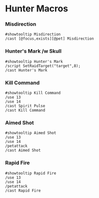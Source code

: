 # Hunter Macros

### Misdirection
```
#showtooltip Misdirection
/cast [@focus,exists][@pet] Misdirection
```
### Hunter's Mark /w Skull
```
#showtooltip Hunter's Mark
/script SetRaidTarget("target",8);
/cast Hunter's Mark
```

### Kill Command
```
#showtooltip Kill Command
/use 13
/use 14
/cast Spirit Pulse
/cast Kill Command
```

### Aimed Shot
```
#showtooltip Aimed Shot
/use 13
/use 14
/petattack
/cast Aimed Shot
```
### Rapid Fire
```
#showtooltip Rapid Fire
/use 13
/use 14
/petattack
/cast Rapid Fire
```